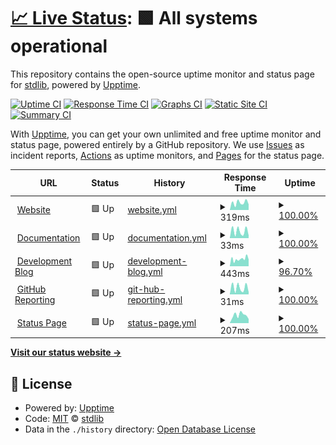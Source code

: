 # [📈 Live Status](https://status.stdlib.io): <!--live status--> **🟩 All systems operational**

This repository contains the open-source uptime monitor and status page for [stdlib](https://stdlib.io), powered by [Upptime](https://github.com/upptime/upptime).

[![Uptime CI](https://github.com/stdlib-js/www-status/workflows/Uptime%20CI/badge.svg)](https://github.com/stdlib-js/www-status/actions?query=workflow%3A%22Uptime+CI%22)
[![Response Time CI](https://github.com/stdlib-js/www-status/workflows/Response%20Time%20CI/badge.svg)](https://github.com/stdlib-js/www-status/actions?query=workflow%3A%22Response+Time+CI%22)
[![Graphs CI](https://github.com/stdlib-js/www-status/workflows/Graphs%20CI/badge.svg)](https://github.com/stdlib-js/www-status/actions?query=workflow%3A%22Graphs+CI%22)
[![Static Site CI](https://github.com/stdlib-js/www-status/workflows/Static%20Site%20CI/badge.svg)](https://github.com/stdlib-js/www-status/actions?query=workflow%3A%22Static+Site+CI%22)
[![Summary CI](https://github.com/stdlib-js/www-status/workflows/Summary%20CI/badge.svg)](https://github.com/stdlib-js/www-status/actions?query=workflow%3A%22Summary+CI%22)

With [Upptime](https://upptime.js.org), you can get your own unlimited and free uptime monitor and status page, powered entirely by a GitHub repository. We use [Issues](https://github.com/stdlib-js/www-status/issues) as incident reports, [Actions](https://github.com/stdlib-js/www-status/actions) as uptime monitors, and [Pages](https://status.stdlib.io) for the status page.

<!--start: status pages-->
<!-- This summary is generated by Upptime (https://github.com/upptime/upptime) -->
<!-- Do not edit this manually, your changes will be overwritten -->
<!-- prettier-ignore -->
| URL | Status | History | Response Time | Uptime |
| --- | ------ | ------- | ------------- | ------ |
| <img alt="" src="https://icons.duckduckgo.com/ip3/stdlib.io.ico" height="13"> [Website](https://stdlib.io) | 🟩 Up | [website.yml](https://github.com/stdlib-js/www-status/commits/HEAD/history/website.yml) | <details><summary><img alt="Response time graph" src="./graphs/website/response-time-week.png" height="20"> 319ms</summary><br><a href="https://status.stdlib.io/history/website"><img alt="Response time 340" src="https://img.shields.io/endpoint?url=https%3A%2F%2Fraw.githubusercontent.com%2Fstdlib-js%2Fwww-status%2FHEAD%2Fapi%2Fwebsite%2Fresponse-time.json"></a><br><a href="https://status.stdlib.io/history/website"><img alt="24-hour response time 275" src="https://img.shields.io/endpoint?url=https%3A%2F%2Fraw.githubusercontent.com%2Fstdlib-js%2Fwww-status%2FHEAD%2Fapi%2Fwebsite%2Fresponse-time-day.json"></a><br><a href="https://status.stdlib.io/history/website"><img alt="7-day response time 319" src="https://img.shields.io/endpoint?url=https%3A%2F%2Fraw.githubusercontent.com%2Fstdlib-js%2Fwww-status%2FHEAD%2Fapi%2Fwebsite%2Fresponse-time-week.json"></a><br><a href="https://status.stdlib.io/history/website"><img alt="30-day response time 354" src="https://img.shields.io/endpoint?url=https%3A%2F%2Fraw.githubusercontent.com%2Fstdlib-js%2Fwww-status%2FHEAD%2Fapi%2Fwebsite%2Fresponse-time-month.json"></a><br><a href="https://status.stdlib.io/history/website"><img alt="1-year response time 357" src="https://img.shields.io/endpoint?url=https%3A%2F%2Fraw.githubusercontent.com%2Fstdlib-js%2Fwww-status%2FHEAD%2Fapi%2Fwebsite%2Fresponse-time-year.json"></a></details> | <details><summary><a href="https://status.stdlib.io/history/website">100.00%</a></summary><a href="https://status.stdlib.io/history/website"><img alt="All-time uptime 99.98%" src="https://img.shields.io/endpoint?url=https%3A%2F%2Fraw.githubusercontent.com%2Fstdlib-js%2Fwww-status%2FHEAD%2Fapi%2Fwebsite%2Fuptime.json"></a><br><a href="https://status.stdlib.io/history/website"><img alt="24-hour uptime 100.00%" src="https://img.shields.io/endpoint?url=https%3A%2F%2Fraw.githubusercontent.com%2Fstdlib-js%2Fwww-status%2FHEAD%2Fapi%2Fwebsite%2Fuptime-day.json"></a><br><a href="https://status.stdlib.io/history/website"><img alt="7-day uptime 100.00%" src="https://img.shields.io/endpoint?url=https%3A%2F%2Fraw.githubusercontent.com%2Fstdlib-js%2Fwww-status%2FHEAD%2Fapi%2Fwebsite%2Fuptime-week.json"></a><br><a href="https://status.stdlib.io/history/website"><img alt="30-day uptime 100.00%" src="https://img.shields.io/endpoint?url=https%3A%2F%2Fraw.githubusercontent.com%2Fstdlib-js%2Fwww-status%2FHEAD%2Fapi%2Fwebsite%2Fuptime-month.json"></a><br><a href="https://status.stdlib.io/history/website"><img alt="1-year uptime 99.99%" src="https://img.shields.io/endpoint?url=https%3A%2F%2Fraw.githubusercontent.com%2Fstdlib-js%2Fwww-status%2FHEAD%2Fapi%2Fwebsite%2Fuptime-year.json"></a></details>
| <img alt="" src="https://icons.duckduckgo.com/ip3/stdlib.io.ico" height="13"> [Documentation](https://stdlib.io/docs/api/status) | 🟩 Up | [documentation.yml](https://github.com/stdlib-js/www-status/commits/HEAD/history/documentation.yml) | <details><summary><img alt="Response time graph" src="./graphs/documentation/response-time-week.png" height="20"> 33ms</summary><br><a href="https://status.stdlib.io/history/documentation"><img alt="Response time 36" src="https://img.shields.io/endpoint?url=https%3A%2F%2Fraw.githubusercontent.com%2Fstdlib-js%2Fwww-status%2FHEAD%2Fapi%2Fdocumentation%2Fresponse-time.json"></a><br><a href="https://status.stdlib.io/history/documentation"><img alt="24-hour response time 15" src="https://img.shields.io/endpoint?url=https%3A%2F%2Fraw.githubusercontent.com%2Fstdlib-js%2Fwww-status%2FHEAD%2Fapi%2Fdocumentation%2Fresponse-time-day.json"></a><br><a href="https://status.stdlib.io/history/documentation"><img alt="7-day response time 33" src="https://img.shields.io/endpoint?url=https%3A%2F%2Fraw.githubusercontent.com%2Fstdlib-js%2Fwww-status%2FHEAD%2Fapi%2Fdocumentation%2Fresponse-time-week.json"></a><br><a href="https://status.stdlib.io/history/documentation"><img alt="30-day response time 36" src="https://img.shields.io/endpoint?url=https%3A%2F%2Fraw.githubusercontent.com%2Fstdlib-js%2Fwww-status%2FHEAD%2Fapi%2Fdocumentation%2Fresponse-time-month.json"></a><br><a href="https://status.stdlib.io/history/documentation"><img alt="1-year response time 36" src="https://img.shields.io/endpoint?url=https%3A%2F%2Fraw.githubusercontent.com%2Fstdlib-js%2Fwww-status%2FHEAD%2Fapi%2Fdocumentation%2Fresponse-time-year.json"></a></details> | <details><summary><a href="https://status.stdlib.io/history/documentation">100.00%</a></summary><a href="https://status.stdlib.io/history/documentation"><img alt="All-time uptime 99.98%" src="https://img.shields.io/endpoint?url=https%3A%2F%2Fraw.githubusercontent.com%2Fstdlib-js%2Fwww-status%2FHEAD%2Fapi%2Fdocumentation%2Fuptime.json"></a><br><a href="https://status.stdlib.io/history/documentation"><img alt="24-hour uptime 100.00%" src="https://img.shields.io/endpoint?url=https%3A%2F%2Fraw.githubusercontent.com%2Fstdlib-js%2Fwww-status%2FHEAD%2Fapi%2Fdocumentation%2Fuptime-day.json"></a><br><a href="https://status.stdlib.io/history/documentation"><img alt="7-day uptime 100.00%" src="https://img.shields.io/endpoint?url=https%3A%2F%2Fraw.githubusercontent.com%2Fstdlib-js%2Fwww-status%2FHEAD%2Fapi%2Fdocumentation%2Fuptime-week.json"></a><br><a href="https://status.stdlib.io/history/documentation"><img alt="30-day uptime 100.00%" src="https://img.shields.io/endpoint?url=https%3A%2F%2Fraw.githubusercontent.com%2Fstdlib-js%2Fwww-status%2FHEAD%2Fapi%2Fdocumentation%2Fuptime-month.json"></a><br><a href="https://status.stdlib.io/history/documentation"><img alt="1-year uptime 99.99%" src="https://img.shields.io/endpoint?url=https%3A%2F%2Fraw.githubusercontent.com%2Fstdlib-js%2Fwww-status%2FHEAD%2Fapi%2Fdocumentation%2Fuptime-year.json"></a></details>
| <img alt="" src="https://icons.duckduckgo.com/ip3/blog.stdlib.io.ico" height="13"> [Development Blog](https://blog.stdlib.io) | 🟩 Up | [development-blog.yml](https://github.com/stdlib-js/www-status/commits/HEAD/history/development-blog.yml) | <details><summary><img alt="Response time graph" src="./graphs/development-blog/response-time-week.png" height="20"> 443ms</summary><br><a href="https://status.stdlib.io/history/development-blog"><img alt="Response time 408" src="https://img.shields.io/endpoint?url=https%3A%2F%2Fraw.githubusercontent.com%2Fstdlib-js%2Fwww-status%2FHEAD%2Fapi%2Fdevelopment-blog%2Fresponse-time.json"></a><br><a href="https://status.stdlib.io/history/development-blog"><img alt="24-hour response time 499" src="https://img.shields.io/endpoint?url=https%3A%2F%2Fraw.githubusercontent.com%2Fstdlib-js%2Fwww-status%2FHEAD%2Fapi%2Fdevelopment-blog%2Fresponse-time-day.json"></a><br><a href="https://status.stdlib.io/history/development-blog"><img alt="7-day response time 443" src="https://img.shields.io/endpoint?url=https%3A%2F%2Fraw.githubusercontent.com%2Fstdlib-js%2Fwww-status%2FHEAD%2Fapi%2Fdevelopment-blog%2Fresponse-time-week.json"></a><br><a href="https://status.stdlib.io/history/development-blog"><img alt="30-day response time 466" src="https://img.shields.io/endpoint?url=https%3A%2F%2Fraw.githubusercontent.com%2Fstdlib-js%2Fwww-status%2FHEAD%2Fapi%2Fdevelopment-blog%2Fresponse-time-month.json"></a><br><a href="https://status.stdlib.io/history/development-blog"><img alt="1-year response time 432" src="https://img.shields.io/endpoint?url=https%3A%2F%2Fraw.githubusercontent.com%2Fstdlib-js%2Fwww-status%2FHEAD%2Fapi%2Fdevelopment-blog%2Fresponse-time-year.json"></a></details> | <details><summary><a href="https://status.stdlib.io/history/development-blog">96.70%</a></summary><a href="https://status.stdlib.io/history/development-blog"><img alt="All-time uptime 99.95%" src="https://img.shields.io/endpoint?url=https%3A%2F%2Fraw.githubusercontent.com%2Fstdlib-js%2Fwww-status%2FHEAD%2Fapi%2Fdevelopment-blog%2Fuptime.json"></a><br><a href="https://status.stdlib.io/history/development-blog"><img alt="24-hour uptime 100.00%" src="https://img.shields.io/endpoint?url=https%3A%2F%2Fraw.githubusercontent.com%2Fstdlib-js%2Fwww-status%2FHEAD%2Fapi%2Fdevelopment-blog%2Fuptime-day.json"></a><br><a href="https://status.stdlib.io/history/development-blog"><img alt="7-day uptime 96.70%" src="https://img.shields.io/endpoint?url=https%3A%2F%2Fraw.githubusercontent.com%2Fstdlib-js%2Fwww-status%2FHEAD%2Fapi%2Fdevelopment-blog%2Fuptime-week.json"></a><br><a href="https://status.stdlib.io/history/development-blog"><img alt="30-day uptime 99.24%" src="https://img.shields.io/endpoint?url=https%3A%2F%2Fraw.githubusercontent.com%2Fstdlib-js%2Fwww-status%2FHEAD%2Fapi%2Fdevelopment-blog%2Fuptime-month.json"></a><br><a href="https://status.stdlib.io/history/development-blog"><img alt="1-year uptime 99.89%" src="https://img.shields.io/endpoint?url=https%3A%2F%2Fraw.githubusercontent.com%2Fstdlib-js%2Fwww-status%2FHEAD%2Fapi%2Fdevelopment-blog%2Fuptime-year.json"></a></details>
| <img alt="" src="https://icons.duckduckgo.com/ip3/stdlib.io.ico" height="13"> [GitHub Reporting](https://stdlib.io/gh/status) | 🟩 Up | [git-hub-reporting.yml](https://github.com/stdlib-js/www-status/commits/HEAD/history/git-hub-reporting.yml) | <details><summary><img alt="Response time graph" src="./graphs/git-hub-reporting/response-time-week.png" height="20"> 31ms</summary><br><a href="https://status.stdlib.io/history/git-hub-reporting"><img alt="Response time 32" src="https://img.shields.io/endpoint?url=https%3A%2F%2Fraw.githubusercontent.com%2Fstdlib-js%2Fwww-status%2FHEAD%2Fapi%2Fgit-hub-reporting%2Fresponse-time.json"></a><br><a href="https://status.stdlib.io/history/git-hub-reporting"><img alt="24-hour response time 13" src="https://img.shields.io/endpoint?url=https%3A%2F%2Fraw.githubusercontent.com%2Fstdlib-js%2Fwww-status%2FHEAD%2Fapi%2Fgit-hub-reporting%2Fresponse-time-day.json"></a><br><a href="https://status.stdlib.io/history/git-hub-reporting"><img alt="7-day response time 31" src="https://img.shields.io/endpoint?url=https%3A%2F%2Fraw.githubusercontent.com%2Fstdlib-js%2Fwww-status%2FHEAD%2Fapi%2Fgit-hub-reporting%2Fresponse-time-week.json"></a><br><a href="https://status.stdlib.io/history/git-hub-reporting"><img alt="30-day response time 34" src="https://img.shields.io/endpoint?url=https%3A%2F%2Fraw.githubusercontent.com%2Fstdlib-js%2Fwww-status%2FHEAD%2Fapi%2Fgit-hub-reporting%2Fresponse-time-month.json"></a><br><a href="https://status.stdlib.io/history/git-hub-reporting"><img alt="1-year response time 32" src="https://img.shields.io/endpoint?url=https%3A%2F%2Fraw.githubusercontent.com%2Fstdlib-js%2Fwww-status%2FHEAD%2Fapi%2Fgit-hub-reporting%2Fresponse-time-year.json"></a></details> | <details><summary><a href="https://status.stdlib.io/history/git-hub-reporting">100.00%</a></summary><a href="https://status.stdlib.io/history/git-hub-reporting"><img alt="All-time uptime 99.98%" src="https://img.shields.io/endpoint?url=https%3A%2F%2Fraw.githubusercontent.com%2Fstdlib-js%2Fwww-status%2FHEAD%2Fapi%2Fgit-hub-reporting%2Fuptime.json"></a><br><a href="https://status.stdlib.io/history/git-hub-reporting"><img alt="24-hour uptime 100.00%" src="https://img.shields.io/endpoint?url=https%3A%2F%2Fraw.githubusercontent.com%2Fstdlib-js%2Fwww-status%2FHEAD%2Fapi%2Fgit-hub-reporting%2Fuptime-day.json"></a><br><a href="https://status.stdlib.io/history/git-hub-reporting"><img alt="7-day uptime 100.00%" src="https://img.shields.io/endpoint?url=https%3A%2F%2Fraw.githubusercontent.com%2Fstdlib-js%2Fwww-status%2FHEAD%2Fapi%2Fgit-hub-reporting%2Fuptime-week.json"></a><br><a href="https://status.stdlib.io/history/git-hub-reporting"><img alt="30-day uptime 100.00%" src="https://img.shields.io/endpoint?url=https%3A%2F%2Fraw.githubusercontent.com%2Fstdlib-js%2Fwww-status%2FHEAD%2Fapi%2Fgit-hub-reporting%2Fuptime-month.json"></a><br><a href="https://status.stdlib.io/history/git-hub-reporting"><img alt="1-year uptime 99.99%" src="https://img.shields.io/endpoint?url=https%3A%2F%2Fraw.githubusercontent.com%2Fstdlib-js%2Fwww-status%2FHEAD%2Fapi%2Fgit-hub-reporting%2Fuptime-year.json"></a></details>
| <img alt="" src="https://icons.duckduckgo.com/ip3/status.stdlib.io.ico" height="13"> [Status Page](https://status.stdlib.io) | 🟩 Up | [status-page.yml](https://github.com/stdlib-js/www-status/commits/HEAD/history/status-page.yml) | <details><summary><img alt="Response time graph" src="./graphs/status-page/response-time-week.png" height="20"> 207ms</summary><br><a href="https://status.stdlib.io/history/status-page"><img alt="Response time 215" src="https://img.shields.io/endpoint?url=https%3A%2F%2Fraw.githubusercontent.com%2Fstdlib-js%2Fwww-status%2FHEAD%2Fapi%2Fstatus-page%2Fresponse-time.json"></a><br><a href="https://status.stdlib.io/history/status-page"><img alt="24-hour response time 111" src="https://img.shields.io/endpoint?url=https%3A%2F%2Fraw.githubusercontent.com%2Fstdlib-js%2Fwww-status%2FHEAD%2Fapi%2Fstatus-page%2Fresponse-time-day.json"></a><br><a href="https://status.stdlib.io/history/status-page"><img alt="7-day response time 207" src="https://img.shields.io/endpoint?url=https%3A%2F%2Fraw.githubusercontent.com%2Fstdlib-js%2Fwww-status%2FHEAD%2Fapi%2Fstatus-page%2Fresponse-time-week.json"></a><br><a href="https://status.stdlib.io/history/status-page"><img alt="30-day response time 238" src="https://img.shields.io/endpoint?url=https%3A%2F%2Fraw.githubusercontent.com%2Fstdlib-js%2Fwww-status%2FHEAD%2Fapi%2Fstatus-page%2Fresponse-time-month.json"></a><br><a href="https://status.stdlib.io/history/status-page"><img alt="1-year response time 225" src="https://img.shields.io/endpoint?url=https%3A%2F%2Fraw.githubusercontent.com%2Fstdlib-js%2Fwww-status%2FHEAD%2Fapi%2Fstatus-page%2Fresponse-time-year.json"></a></details> | <details><summary><a href="https://status.stdlib.io/history/status-page">100.00%</a></summary><a href="https://status.stdlib.io/history/status-page"><img alt="All-time uptime 99.99%" src="https://img.shields.io/endpoint?url=https%3A%2F%2Fraw.githubusercontent.com%2Fstdlib-js%2Fwww-status%2FHEAD%2Fapi%2Fstatus-page%2Fuptime.json"></a><br><a href="https://status.stdlib.io/history/status-page"><img alt="24-hour uptime 100.00%" src="https://img.shields.io/endpoint?url=https%3A%2F%2Fraw.githubusercontent.com%2Fstdlib-js%2Fwww-status%2FHEAD%2Fapi%2Fstatus-page%2Fuptime-day.json"></a><br><a href="https://status.stdlib.io/history/status-page"><img alt="7-day uptime 100.00%" src="https://img.shields.io/endpoint?url=https%3A%2F%2Fraw.githubusercontent.com%2Fstdlib-js%2Fwww-status%2FHEAD%2Fapi%2Fstatus-page%2Fuptime-week.json"></a><br><a href="https://status.stdlib.io/history/status-page"><img alt="30-day uptime 100.00%" src="https://img.shields.io/endpoint?url=https%3A%2F%2Fraw.githubusercontent.com%2Fstdlib-js%2Fwww-status%2FHEAD%2Fapi%2Fstatus-page%2Fuptime-month.json"></a><br><a href="https://status.stdlib.io/history/status-page"><img alt="1-year uptime 99.99%" src="https://img.shields.io/endpoint?url=https%3A%2F%2Fraw.githubusercontent.com%2Fstdlib-js%2Fwww-status%2FHEAD%2Fapi%2Fstatus-page%2Fuptime-year.json"></a></details>

<!--end: status pages-->

[**Visit our status website →**](https://status.stdlib.io)

## 📄 License

- Powered by: [Upptime](https://github.com/upptime/upptime)
- Code: [MIT](./LICENSE) © [stdlib](https://stdlib.io)
- Data in the `./history` directory: [Open Database License](https://opendatacommons.org/licenses/odbl/1-0/)
